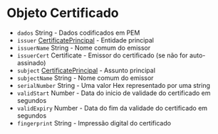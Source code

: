 # Objeto Certificado

* `dados` String - Dados codificados em PEM
* `issuer` [CertificatePrincipal](certificate-principal.md) - Entidade principal
* `issuerName` String - Nome comum do emissor
* `issuerCert` Certificate - Emissor do certificado (se não for auto-assinado)
* `subject` [CertificatePrincipal](certificate-principal.md) - Assunto principal
* `subjectName` String - Nome comum do emissor
* `serialNumber` String - Uma valor Hex representado por uma string
* `validStart` Number - Data do inicio de validade do certificado em segundos
* `validExpiry` Number - Data do fim da validade do certificado em segundos
* `fingerprint` String - Impressão digital do certificado